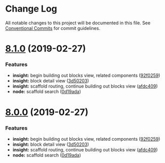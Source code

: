 # Change Log

All notable changes to this project will be documented in this file.
See [Conventional Commits](https://conventionalcommits.org) for commit guidelines.

# [8.1.0](https://github.com/bitpay/bitcore/compare/v5.0.0-beta.44...v8.1.0) (2019-02-27)


### Features

* **insight:** begin building out blocks view, related components ([92f0259](https://github.com/bitpay/bitcore/commit/92f0259))
* **insight:** block detail view ([3d50203](https://github.com/bitpay/bitcore/commit/3d50203))
* **insight:** scaffold routing, continue building out blocks view ([afdc409](https://github.com/bitpay/bitcore/commit/afdc409))
* **node:** scaffold search ([0d19ada](https://github.com/bitpay/bitcore/commit/0d19ada))





# [8.0.0](https://github.com/bitpay/bitcore/compare/v5.0.0-beta.44...v8.0.0) (2019-02-27)


### Features

* **insight:** begin building out blocks view, related components ([92f0259](https://github.com/bitpay/bitcore/commit/92f0259))
* **insight:** block detail view ([3d50203](https://github.com/bitpay/bitcore/commit/3d50203))
* **insight:** scaffold routing, continue building out blocks view ([afdc409](https://github.com/bitpay/bitcore/commit/afdc409))
* **node:** scaffold search ([0d19ada](https://github.com/bitpay/bitcore/commit/0d19ada))
